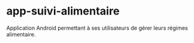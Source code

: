 # app-suivi-alimentaire
Application Android permettant à ses utilisateurs de gérer leurs régimes alimentaire.

